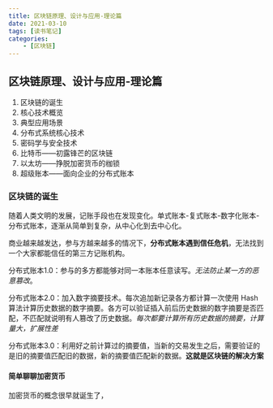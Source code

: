 ```yaml
---
title: 区块链原理、设计与应用-理论篇
date: 2021-03-10
tags: [读书笔记]
categories: 
    - [区块链]
---
```


<style>
.center {
width: auto;
display: table;
margin - left: auto;
margin - right: auto;
}
// 图片居中
img {
position: relative;
left: 50%;
transform: translateX(-50%);
}
</style>

## 区块链原理、设计与应用-理论篇

1. 区块链的诞生
2. 核心技术概览
3. 典型应用场景
4. 分布式系统核心技术
5. 密码学与安全技术
6. 比特币——初露锋芒的区块链
7. 以太坊——挣脱加密货币的枷锁
8. 超级账本——面向企业的分布式账本

### 区块链的诞生

随着人类文明的发展，记账手段也在发现变化。单式账本-复式账本-数字化账本-分布式账本，逐渐从简单到复杂，从中心化到去中心化。

商业越来越发达，参与方越来越多的情况下，**分布式账本遇到信任危机**，无法找到一个大家都能信任的第三方记账机构。

分布式账本1.0：参与的多方都能够对同一本账本任意读写。*无法防止某一方的恶意篡改*。

分布式账本2.0：加入数字摘要技术。每次追加新记录各方都计算一次使用 Hash 算法计算历史数据的数字摘要。各方可以验证插入前后历史数据的数字摘要是否匹配，不匹配就说明有人篡改了历史数据。*每次都要计算所有历史数据的摘要，计算量大，扩展性差*

分布式账本3.0：利用好之前计算过的摘要值，当新的交易发生之后，需要验证的是旧的摘要值匹配旧的数据，新的摘要值匹配新的数据。**这就是区块链的解决方案**

#### 简单聊聊加密货币

加密货币的概念很早就诞生了，

